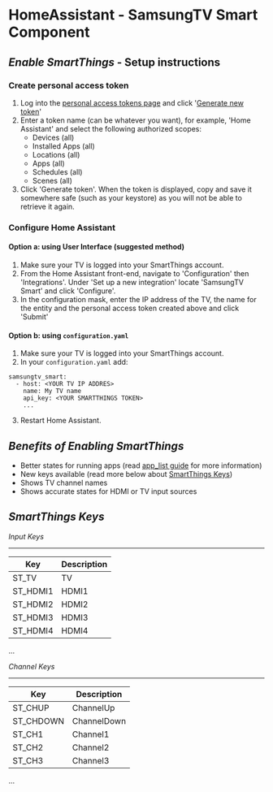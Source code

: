 # HomeAssistant - SamsungTV Smart Component

## ***Enable SmartThings*** - Setup instructions 

### Create personal access token

1. Log into the [personal access tokens page](https://account.smartthings.com/tokens) and click '[Generate new token](https://account.smartthings.com/tokens/new)'
2. Enter a token name (can be whatever you want), for example, 'Home Assistant' and select the following authorized scopes:
    - Devices (all)
    - Installed Apps (all)
    - Locations (all)
    - Apps (all)
    - Schedules (all)
    - Scenes (all)
3. Click 'Generate token'. When the token is displayed, copy and save it somewhere safe (such as your keystore) as you will not be able to retrieve it again.

### Configure Home Assistant

#### Option a: using User Interface (suggested method)

1. Make sure your TV is logged into your SmartThings account.
2. From the Home Assistant front-end, navigate to 'Configuration' then 'Integrations'. Under 'Set up a new integration' locate     'SamsungTV Smart' and click 'Configure'.
3. In the configuration mask, enter the IP address of the TV, the name for the entity and the personal access token created above and click 'Submit'

#### Option b: using `configuration.yaml`

1. Make sure your TV is logged into your SmartThings account.
2. In your `configuration.yaml` add:

```
samsungtv_smart:
  - host: <YOUR TV IP ADDRES>
    name: My TV name
    api_key: <YOUR SMARTTHINGS TOKEN>
    ...
```

3. Restart Home Assistant.


***Benefits of Enabling SmartThings***
---------------

- Better states for running apps (read [app_list guide](https://github.com/ollo69/ha-samsungtv-smart/blob/master/App_list.md) for more information)
- New keys available (read more below about [SmartThings Keys](https://github.com/ollo69/ha-samsungtv-smart/blob/master/Smartthings.md#smartthings-keys))
- Shows TV channel names
- Shows accurate states for HDMI or TV input sources


***SmartThings Keys***
---------------

*Input Keys*
____________
Key|Description
---|-----------
ST_TV|TV
ST_HDMI1|HDMI1
ST_HDMI2|HDMI2
ST_HDMI3|HDMI3
ST_HDMI4|HDMI4
...

*Channel Keys*
______________
Key|Description
---|-----------
ST_CHUP|ChannelUp
ST_CHDOWN|ChannelDown
ST_CH1|Channel1
ST_CH2|Channel2
ST_CH3|Channel3
...
